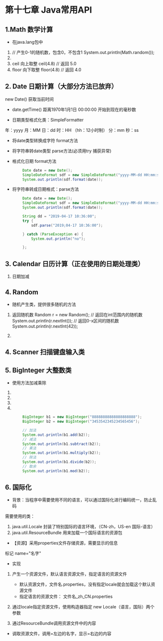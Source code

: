 # 第十七章 Java常用API


## 1.Math 数学计算

* 在java.lang包中

1. // 产生0-1的随机数，包含0，不包含1
     System.out.println(Math.random());
2. 
3. ceil 向上取整  ceil(4.8)  // 返回 5.0
4. floor 向下取整 floor(4.8) // 返回 4.0
   


## 2. Date 日期计算（大部分方法已放弃）





new Date() 获取当前时间


* date.getTime()
距离1970年1月1日 00:00:00 开始到现在的毫秒数

* 日期类型格式化类：SimpleFormatter

年：yyyy
月：MM
日：dd
时：HH （hh：12小时制）
分：mm
秒：ss


* 将date类型转换成字符 format方法

* 将字符串转date类型 parse方法(必须用try 捕获异常)



* 格式化日期 format方法
```java
        Date date = new Date();
        SimpleDateFormat sdf = new SimpleDateFormat("yyyy-MM-dd HH:mm:ss");
        System.out.println(sdf.format(date));

``` 

* 将字符串转成日期格式：parse方法
```java
        Date date = new Date();
        SimpleDateFormat sdf = new SimpleDateFormat("yyyy-MM-dd HH:mm:ss");
        System.out.println(sdf.format(date));

        String dd = "2019-04-17 10:36:00";
        try {
            sdf.parse("2019;04-17 10:36:00");

        } catch (ParseException e) {
            System.out.println("no");

        };
```



## 3. Calendar 日历计算（正在使用的日期处理类）


1. 日期加减



## 4. Random

* 随机产生类，提供很多随机的方法

1. 返回随机数
        Random r = new Random();
        // 返回在int范围内的随机数
        System.out.println(r.nextInt());
        // 返回0-x区间的随机数
        System.out.println(r.nextInt(42));
        
2. 




## 4. Scanner 扫描键盘输入类



## 5. BigInteger 大整数类

* 使用方法加减乘除

1. 
2. 
3. 
4. 

```java
        BigInteger b1 = new BigInteger("88888888888888888888");
        BigInteger b2 = new BigInteger("3453542345234565456");

        // 加法
        System.out.println(b1.add(b2));
        // 减法
        System.out.println(b1.subtract(b2));
        // 乘法
        System.out.println(b1.multiply(b2));
        // 除法
        System.out.println(b1.divide(b2));
        // 取余
        System.out.println(b1.mod(b2));
```
        
        
        
## 6. 国际化

* 背景：当程序中需要使用不同的语言，可以通过国际化进行编码统一，防止乱码

需要使用的类：
1. java.util.Locale 封装了特别国际的语言环境，（CN-zh，US-en 国际-语言）
2. java.util.ResourceBundle 用来加载一个国际语言的资源包

* 【资源】采用properties文件存储资源，需要显示的信息

标记
name="名字"

 
 

* 实现
1. 产生一个资源文件，默认语言资源文件，指定语言的资源文件
    * 默认资源文件，文件名.properties，没有指定locale就会加载这个默认资源文件
    * 指定语言的资源文件： 文件名_zh_CN.properties 
    
2. 通过locale指定资源文件，使用构造器指定 new Locale（语言，国际）两个参数    

3. 通过ResourceBundle调用资源文件中的内容


* 调取资源文件，调用=左边的名字，显示=右边的内容










        




